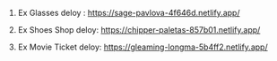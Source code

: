 1. Ex Glasses deloy :
https://sage-pavlova-4f646d.netlify.app/

2. Ex Shoes Shop deloy:
https://chipper-paletas-857b01.netlify.app/

3. Ex Movie Ticket deloy:
https://gleaming-longma-5b4ff2.netlify.app/